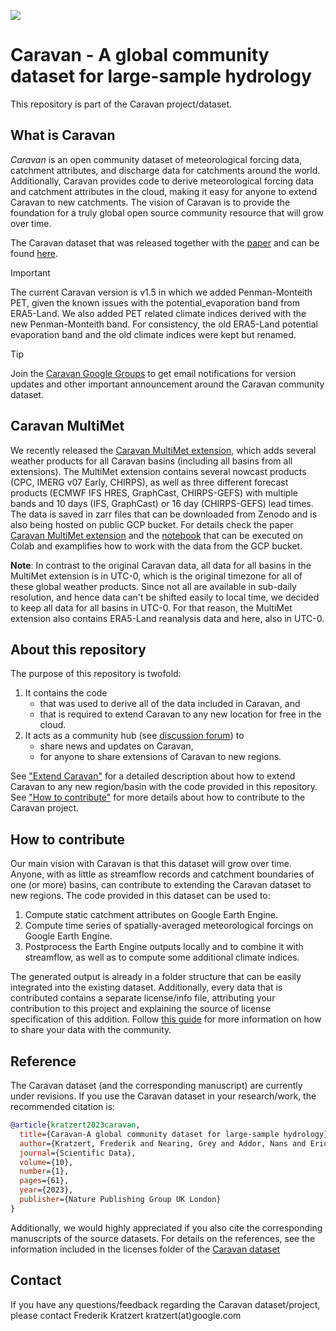 ![](caravan-long-logo.png)

# Caravan - A global community dataset for large-sample hydrology

This repository is part of the Caravan project/dataset.

## What is Caravan

_Caravan_ is an open community dataset of meteorological forcing data, catchment attributes, and discharge data for catchments around the world. Additionally, Caravan provides code to derive meteorological forcing data and catchment attributes in the cloud, making it easy for anyone to extend Caravan to new catchments. The vision of Caravan is to provide the foundation for a truly global open source community resource that will grow over time. 

The Caravan dataset that was released together with the [paper](https://www.nature.com/articles/s41597-023-01975-w) and can be found [here](https://doi.org/10.5281/zenodo.10968468).

> [!IMPORTANT]
> The current Caravan version is v1.5 in which we added Penman-Monteith PET, given the known issues with the potential_evaporation band from ERA5-Land. We also added PET related climate indices derived with the new Penman-Monteith band. For consistency, the old ERA5-Land potential evaporation band and the old climate indices were kept but renamed. 

> [!TIP]
> Join the [Caravan Google Groups](https://groups.google.com/g/caravan-dataset) to get email notifications for version updates and other important announcement around the Caravan community dataset.


## Caravan MultiMet

We recently released the [Caravan MultiMet extension](https://arxiv.org/abs/2411.09459), which adds several weather products for all Caravan basins (including all basins from all extensions). The MultiMet extension contains several nowcast products (CPC, IMERG v07 Early, CHIRPS), as well as three different  forecast products (ECMWF IFS HRES, GraphCast, CHIRPS-GEFS) with multiple bands and 10 days (IFS, GraphCast) or 16 day (CHIRPS-GEFS) lead times. The data is saved in zarr files that can be downloaded from Zenodo and is also being hosted on public GCP bucket. For details check the paper [Caravan MultiMet extension](https://arxiv.org/abs/2411.09459) and the [notebook](examples/Caravan_MultiMet_Extending_Caravan_with_Multiple_Weather_Nowcasts_and_Forecasts.ipynb) that can be executed on Colab and examplifies how to work with the data from the GCP bucket.

**Note**: In contrast to the original Caravan data, all data for all basins in the MultiMet extension is in UTC-0, which is the original timezone for all of these global weather products. Since not all are available in sub-daily resolution, and hence data can't be shifted easily to local time, we decided to keep all data for all basins in UTC-0. For that reason, the MultiMet extension also contains ERA5-Land reanalysis data and here, also in UTC-0. 

## About this repository

The purpose of this repository is twofold:

1. It contains the code  
    - that was used to derive all of the data included in Caravan, and 
    - that is required to extend Caravan to any new location for free in the cloud.
2. It acts as a community hub (see [discussion forum](https://github.com/kratzert/caravan/discussions)) to
    - share news and updates on Caravan,
    - for anyone to share extensions of Caravan to new regions.

See ["Extend Caravan"](https://github.com/kratzert/Caravan/wiki/Extending-Caravan-with-new-basins) for a detailed description about how to extend Caravan to any new region/basin with the code provided in this repository. See ["How to contribute"](#how-to-contribute) for more details about how to contribute to the Caravan project.

## How to contribute

Our main vision with Caravan is that this dataset will grow over time. Anyone, with as little as streamflow records and catchment boundaries of one (or more) basins, can contribute to extending the Caravan dataset to new regions. The code provided in this dataset can be used to:

1. Compute static catchment attributes on Google Earth Engine.
2. Compute time series of spatially-averaged meteorological forcings on Google Earth Engine.
3. Postprocess the Earth Engine outputs locally and to combine it with streamflow, as well as to compute some additional climate indices.

The generated output is already in a folder structure that can be easily integrated into the existing dataset. Additionally, every data that is contributed contains a separate license/info file, attributing your contribution to this project and explaining the source of license specification of this addition. Follow [this guide](https://github.com/kratzert/Caravan/wiki/Sharing-New-Data) for more information on how to share your data with the community.

## Reference

The Caravan dataset (and the corresponding manuscript) are currently under revisions. If you use the Caravan dataset in your research/work, the recommended citation is:

```bib
@article{kratzert2023caravan,
  title={Caravan-A global community dataset for large-sample hydrology},
  author={Kratzert, Frederik and Nearing, Grey and Addor, Nans and Erickson, Tyler and Gauch, Martin and Gilon, Oren and Gudmundsson, Lukas and Hassidim, Avinatan and Klotz, Daniel and Nevo, Sella and others},
  journal={Scientific Data},
  volume={10},
  number={1},
  pages={61},
  year={2023},
  publisher={Nature Publishing Group UK London}
}
```

Additionally, we would highly appreciated if you also cite the corresponding manuscripts of the source datasets. For details on the references, see the information included in the licenses folder of the [Caravan dataset](https://doi.org/10.5281/zenodo.10968468)

## Contact

If you have any questions/feedback regarding the Caravan dataset/project, please contact Frederik Kratzert kratzert(at)google.com
